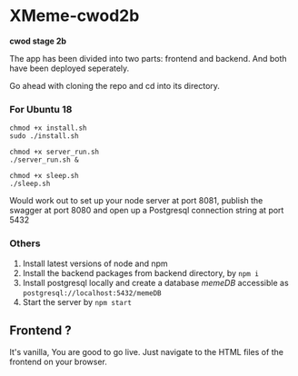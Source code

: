 # XMeme-cwod2b
**cwod stage 2b**

The app has been divided into two parts: frontend and backend. And both have been deployed seperately.

Go ahead with cloning the repo and cd into its directory. 

### For Ubuntu 18

```
chmod +x install.sh
sudo ./install.sh

chmod +x server_run.sh
./server_run.sh &

chmod +x sleep.sh
./sleep.sh
```

Would work out to set up your node server at port 8081, publish the swagger at port 8080 and open up a Postgresql connection string at port 5432

### Others

1. Install latest versions of node and npm
1. Install the backend packages from backend directory, by  ```npm i```
1. Install postgresql locally and create a database *memeDB* accessible as ```postgresql://localhost:5432/memeDB```
1. Start the server by ```npm start```

## Frontend ?

It's vanilla, You are good to go live. Just navigate to the HTML files of the frontend on your browser.
